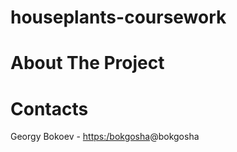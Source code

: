 # houseplants-coursework

# About The Project

# Contacts
Georgy Bokoev - [https:/bokgosha](https://vk.com/bokgosha)@bokgosha
